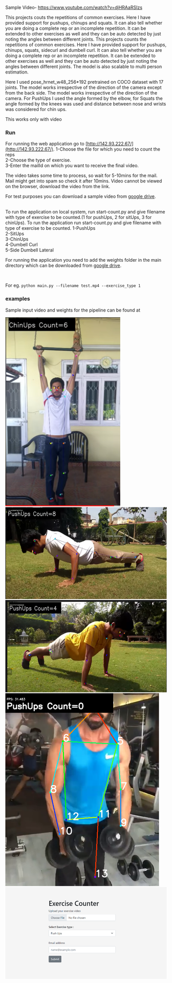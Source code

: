 Sample Video- https://www.youtube.com/watch?v=djHRAaRSIzs


This projects couts the repetitions of common exercises. Here I have provided support for pushups, chinups and squats. It can also tell whether you are doing a complete rep or an incomplete repetition. It can be extended to other exercises as well and they can be auto detected by just noting the angles between different joints.
This projects counts the repetitions of common exercises. Here I have provided support for pushups, chinups, squats, sidecurl and dumbell curl. It can also tell whether you are doing a complete rep or an incomplete repetition. It can be extended to other exercises as well and they can be auto detected by just noting the angles between different joints.
The model is also scalable to multi person estimation.

Here I used pose_hrnet_w48_256*192 pretrained on COCO dataset with 17 joints. 
The model works irrespective of the direction of the camera except from the back side. 
The model works irrespective of the direction of the camera. 
For PushUps I used the angle formed by the elbow, for Squats the angle formed by the knees was used and distance between nose and wrists was considered for chin ups.


This works only with video


### Run

For running the web application go to [http://142.93.222.67/](http://142.93.222.67/). 
1-Choose the file for which you need to count the reps<br/>
2-Choose the type of exercise.<br/>
3-Enter the mailId on which you want to receive the final video.<br/>

The video takes some time to process, so wait for 5-10mins for the mail. Mail might get into spam so check it after 10mins. Video cannot be viewed on the browser, download the video from the link.
<br/>

For test purposes you can download a sample video from [google drive](https://drive.google.com/drive/folders/1GDE8TySO5LBN6doJtW9DvAbtu-av1ivI?usp=sharing). 

<br/>
To run the application on local system, run start-count.py and give filename with type of exercise to be counted.(1 for pushUps, 2 for sitUps, 3 for chinUps). 
To run the application run start-count.py and give filename with type of exercise to be counted.
1-PushUps<br/>
2-SitUps<br/>
3-ChinUps<br/>
4-Dumbell Curl<br/>
5-Side Dumbell Lateral<br/>

For running the application you need to add the weights folder in the main directory which can be downloaded from [google drive](https://drive.google.com/drive/folders/1GDE8TySO5LBN6doJtW9DvAbtu-av1ivI?usp=sharing). 

<br/>

For eg.  ```python main.py --filename test.mp4 --exercise_type 1 ```

### examples

Sample input video and weights for the pipeline can be found at 

<img src="https://github.com/akshatkaush/exercise-count/blob/master/New%20folder/chinups_sample.PNG?raw=true"  >

<img src="https://github.com/akshatkaush/exercise-count/blob/master/New%20folder/push_up_sample.PNG?raw=true" width="568.5" height="286.5">

<img src="https://github.com/akshatkaush/exercise-count/blob/master/New%20folder/push_up_sample2.PNG?raw=true" width="568.5" height="286.5">

<img src="https://github.com/akshatkaush/exercise-count/blob/master/New%20folder/frame.png?raw=true">

<img src="https://github.com/akshatkaush/exercise-count/blob/master/New%20folder/websample.PNG?raw=true" width="568.5" height="286.5">

